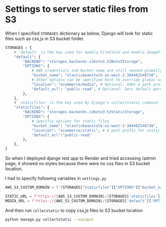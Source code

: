 # Settings to server static files from S3
When I specified ```STORAGES``` dictionary as below, Django will look for static files such as css,js in S3 bucket folder.

```python
STORAGES = {
    # 'default' is the key used for models.FileField and models.ImageField
    "default": {
        "BACKEND": "storages.backends.s3boto3.S3Boto3Storage",
        "OPTIONS": {
            # AWS credentials and bucket name are still needed globally
            "bucket_name": "elasticbeanstalk-us-west-2-384482548730",
            # Other options can be specified here to override global settings
            "location": "ecommerce/media", # Optional: Adds a path prefix within the bucket
            "default_acl": "public-read", # Optional: Sets default permissions
        },
    },
    # 'staticfiles' is the key used by Django's collectstatic command
    "staticfiles": {
        "BACKEND": "storages.backends.s3boto3.S3StaticStorage",
        "OPTIONS": {
            # Specific options for static files
            "bucket_name": "elasticbeanstalk-us-west-2-384482548730",
            "location": "ecommerce/static", # A path prefix for static files
            "default_acl":"public-read"
        },
    },
}

```

So when I deployed djange rest app to Render and tried accessing /admin page, it showed no styles
because there were no css files in S3 bucket location.

I had to specify following variables in ```settings.py```

```python
AWS_S3_CUSTOM_DOMAIN = f'{STORAGES["staticfiles"]["OPTIONS"]["bucket_name"]}.s3.amazonaws.com'

STATIC_URL = f"https://{AWS_S3_CUSTOM_DOMAIN}/{STORAGES['staticfiles']['OPTIONS']['location']}/"
MEDIA_URL = f"https://{AWS_S3_CUSTOM_DOMAIN}/{STORAGES['default']['OPTIONS']['location']}/"

```

And then run ```collecstatic``` to copy css,js files to S3 bucket location

```bash
python manage.py collectstatic --noinput
```
